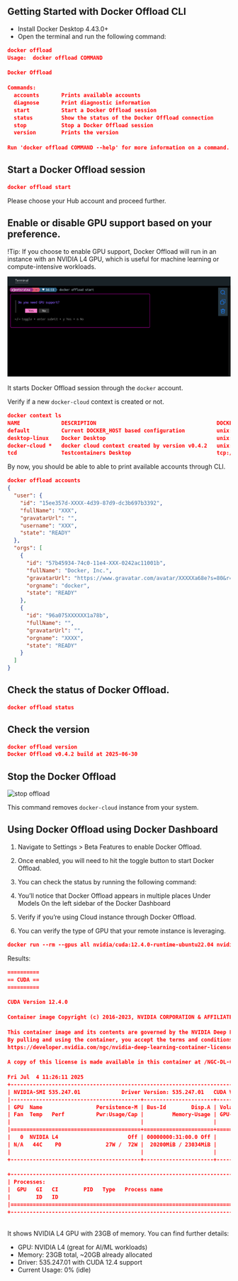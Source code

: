 ## Getting Started with Docker Offload CLI

- Install Docker Desktop 4.43.0+
- Open the terminal and run the following command:

```json
docker offload
Usage:  docker offload COMMAND

Docker Offload

Commands:
  accounts       Prints available accounts
  diagnose       Print diagnostic information
  start          Start a Docker Offload session
  status         Show the status of the Docker Offload connection
  stop           Stop a Docker Offload session
  version        Prints the version

Run 'docker offload COMMAND --help' for more information on a command.
```

## Start a Docker Offload session

```json
docker offload start
```


Please choose your Hub account and proceed further.

## Enable or disable GPU support based on your preference.

!Tip: If you choose to enable GPU support, Docker Offload will run in an instance with an NVIDIA L4 GPU, which is useful for machine learning or compute-intensive workloads.

![offload1](images/offload1.png)

It starts Docker Offload session through the `docker` account.

Verify if a new `docker-cloud` context is created or not.

```json
docker context ls
NAME             DESCRIPTION                                      DOCKER ENDPOINT                                             ERROR
default          Current DOCKER_HOST based configuration          unix:///var/run/docker.sock                                 
desktop-linux    Docker Desktop                                   unix:///Users/ajeetsraina/.docker/run/docker.sock           
docker-cloud *   docker cloud context created by version v0.4.2   unix:///Users/ajeetsraina/.docker/cloud/docker-cloud.sock   
tcd              Testcontainers Desktop                           tcp://127.0.0.1:49496   
```

By now, you should be able to able to print available accounts through CLI.

```json
docker offload accounts
{
  "user": {
    "id": "15ee357d-XXXX-4d39-87d9-dc3b697b3392",
    "fullName": "XXX",
    "gravatarUrl": "",
    "username": "XXX",
    "state": "READY"
  },
  "orgs": [
    {
      "id": "57b45934-74c0-11e4-XXX-0242ac11001b",
      "fullName": "Docker, Inc.",
      "gravatarUrl": "https://www.gravatar.com/avatar/XXXXXa68e?s=80&r=g&d=mm",
      "orgname": "docker",
      "state": "READY"
    },
    {
      "id": "96a075XXXXXX1a78b",
      "fullName": "",
      "gravatarUrl": "",
      "orgname": "XXXX",
      "state": "READY"
    }
  ]
}

```

## Check the status of Docker Offload.

```json
docker offload status
```

## Check the version

```json
docker offload version
Docker Offload v0.4.2 build at 2025-06-30
```

## Stop the Docker Offload

![stop offload](images/stop-offload.png)

This command removes `docker-cloud` instance from your system.

## Using Docker Offload using Docker Dashboard

1. Navigate to Settings > Beta Features to enable Docker Offload.

2. Once enabled, you will need to hit the toggle button to start Docker Offload.

3. You can check the status by running the following command:

4. You’ll notice that Docker Offload appears in multiple places
   Under Models
   On the left sidebar of the Docker Dashboard


5. Verify if you’re using Cloud instance through Docker Offload.

6. You can verify the type of GPU that your remote instance is leveraging.

```json
docker run --rm --gpus all nvidia/cuda:12.4.0-runtime-ubuntu22.04 nvidia-smi
```


Results:

```json
==========
== CUDA ==
==========

CUDA Version 12.4.0

Container image Copyright (c) 2016-2023, NVIDIA CORPORATION & AFFILIATES. All rights reserved.

This container image and its contents are governed by the NVIDIA Deep Learning Container License.
By pulling and using the container, you accept the terms and conditions of this license:
https://developer.nvidia.com/ngc/nvidia-deep-learning-container-license

A copy of this license is made available in this container at /NGC-DL-CONTAINER-LICENSE for your convenience.

Fri Jul  4 11:26:11 2025       
+---------------------------------------------------------------------------------------+
| NVIDIA-SMI 535.247.01             Driver Version: 535.247.01   CUDA Version: 12.4     |
|-----------------------------------------+----------------------+----------------------+
| GPU  Name                 Persistence-M | Bus-Id        Disp.A | Volatile Uncorr. ECC |
| Fan  Temp   Perf          Pwr:Usage/Cap |         Memory-Usage | GPU-Util  Compute M. |
|                                         |                      |               MIG M. |
|=========================================+======================+======================|
|   0  NVIDIA L4                      Off | 00000000:31:00.0 Off |                    0 |
| N/A   44C    P0              27W /  72W |  20200MiB / 23034MiB |      0%      Default |
|                                         |                      |                  N/A |
+-----------------------------------------+----------------------+----------------------+
                                                                                         
+---------------------------------------------------------------------------------------+
| Processes:                                                                            |
|  GPU   GI   CI        PID   Type   Process name                            GPU Memory |
|        ID   ID                                                             Usage      |
|=======================================================================================|
+---------------------------------------------------------------------------------------+
 

```

It shows NVIDIA L4 GPU with 23GB of memory. You can find further details:
- GPU: NVIDIA L4 (great for AI/ML workloads)
- Memory: 23GB total, ~20GB already allocated
- Driver: 535.247.01 with CUDA 12.4 support
- Current Usage: 0% (idle)
